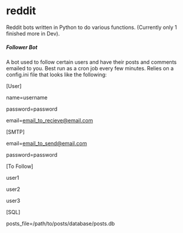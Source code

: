 <h1>reddit</h1>

Reddit bots written in Python to do various functions. (Currently only 1 finished more in Dev).


<h5>Follower Bot</h5>

A bot used to follow certain users and have their posts and comments emailed to you. Best run as a cron job every few minutes. 
Relies on a config.ini file that looks like the following:

[User]

name=username

password=password

email=email_to_recieve@email.com


[SMTP]

email=email_to_send@email.com

password=password


[To Follow]

user1

user2

user3


[SQL]

posts_file=/path/to/posts/database/posts.db


